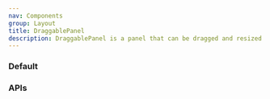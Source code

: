 ```yaml
---
nav: Components
group: Layout
title: DraggablePanel
description: DraggablePanel is a panel that can be dragged and resized. It supports pinning, fixed or floating mode, placement in four directions, minimum width and height, expandable or not, default and customizable size, and destroy on close. It also provides a handler for expanding and collapsing the panel.
---
```


### Default

<code src="./demos/index.tsx" noPadding></code>

### APIs

<API></API>
